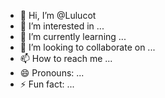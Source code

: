 - 👋 Hi, I’m @Lulucot
- 👀 I’m interested in ...
- 🌱 I’m currently learning ...
- 💞️ I’m looking to collaborate on ...
- 📫 How to reach me ...
- 😄 Pronouns: ...
- ⚡ Fun fact: ...

<!---
Lulucot/Lulucot is a ✨ special ✨ repository because its `README.md` (this file) appears on your GitHub profile.
You can click the Preview link to take a look at your changes.
--->
